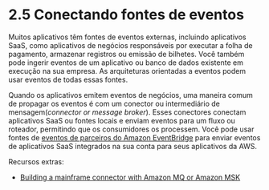 # 2.5 Conectando fontes de eventos

Muitos aplicativos têm fontes de eventos externas, incluindo aplicativos SaaS, como aplicativos de negócios responsáveis ​​por executar a folha de pagamento, armazenar registros ou emissão de bilhetes. Você também pode ingerir eventos de um aplicativo ou banco de dados existente em execução na sua empresa. As arquiteturas orientadas a eventos podem usar eventos de todas essas fontes.

Quando os aplicativos emitem eventos de negócios, uma maneira comum de propagar os eventos é com um conector ou intermediário de mensagem(_connector or message broker_). Esses conectores conectam aplicativos SaaS ou fontes locais e enviam eventos para um fluxo ou roteador, permitindo que os consumidores os processem. Você pode usar fontes de [eventos de parceiros do Amazon EventBridge](https://aws.amazon.com/eventbridge/integrations/) para enviar eventos de aplicativos SaaS integrados na sua conta para seus aplicativos da AWS.

Recursos extras:

- [Building a mainframe connector with Amazon MQ or Amazon MSK](https://aws.amazon.com/blogs/architecture/mainframe-offloading-and-modernization-using-mainframe-data-to-build-cloud-native-services-with-aws)
